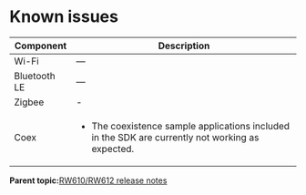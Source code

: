 # Known issues

|Component|Description|
|-----------|-------------|
|Wi-Fi|—|
|Bluetooth LE|—|
|Zigbee|-|
|Coex|<ul><li>The coexistence sample applications included in the SDK are currently not working as expected.</li></ul>|

**Parent topic:**[RW610/RW612 release notes](../topics/rw610-rw612-release-notes.md)

